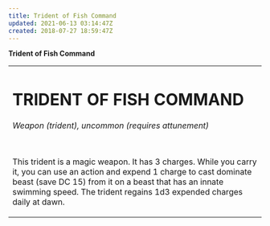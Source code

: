 ```yaml
---
title: Trident of Fish Command
updated: 2021-06-13 03:14:47Z
created: 2018-07-27 18:59:47Z
---
```


**Trident of Fish Command**

<table><tbody><tr class="odd"><td><h1 id="trident-of-fish-command"><strong>TRIDENT OF FISH COMMAND</strong></h1><p><em>Weapon (trident), uncommon (requires attunement)</em></p><p> </p><p>This trident is a magic weapon. It has 3 charges. While you carry it, you can use an action and expend 1 charge to cast dominate beast (save DC 15) from it on a beast that has an innate swimming speed. The trident regains 1d3 expended charges daily at dawn.</p></td></tr></tbody></table>

